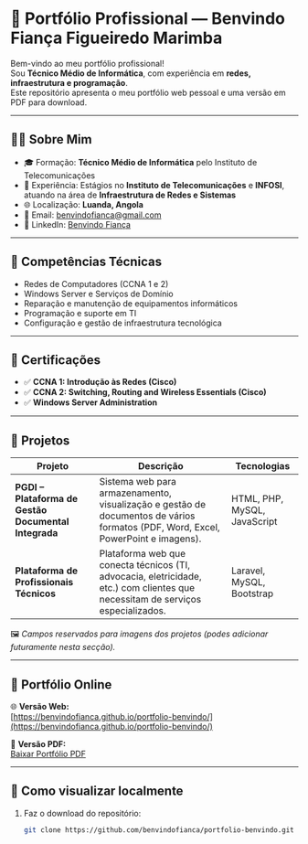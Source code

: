 # 💼 Portfólio Profissional — Benvindo Fiança Figueiredo Marimba

Bem-vindo ao meu portfólio profissional!  
Sou **Técnico Médio de Informática**, com experiência em **redes, infraestrutura e programação**.  
Este repositório apresenta o meu portfólio web pessoal e uma versão em PDF para download.

---

## 👨‍💻 Sobre Mim

- 🎓 Formação: **Técnico Médio de Informática** pelo Instituto de Telecomunicações  
- 🏢 Experiência: Estágios no **Instituto de Telecomunicações** e **INFOSI**, atuando na área de **Infraestrutura de Redes e Sistemas**  
- 🌐 Localização: **Luanda, Angola**
- 📧 Email: [benvindofianca@gmail.com](mailto:benvindofianca@gmail.com)  
- 🔗 LinkedIn: [Benvindo Fiança](https://www.linkedin.com/in/benvindo-fian%C3%A7a-126267327)

---

## 🧠 Competências Técnicas

- Redes de Computadores (CCNA 1 e 2)  
- Windows Server e Serviços de Domínio  
- Reparação e manutenção de equipamentos informáticos  
- Programação e suporte em TI  
- Configuração e gestão de infraestrutura tecnológica

---

## 🏅 Certificações

- ✅ **CCNA 1: Introdução às Redes (Cisco)**  
- ✅ **CCNA 2: Switching, Routing and Wireless Essentials (Cisco)**  
- ✅ **Windows Server Administration**

---

## 💼 Projetos

| Projeto | Descrição | Tecnologias |
|----------|------------|--------------|
| **PGDI – Plataforma de Gestão Documental Integrada** | Sistema web para armazenamento, visualização e gestão de documentos de vários formatos (PDF, Word, Excel, PowerPoint e imagens). | HTML, PHP, MySQL, JavaScript |
| **Plataforma de Profissionais Técnicos** | Plataforma web que conecta técnicos (TI, advocacia, eletricidade, etc.) com clientes que necessitam de serviços especializados. | Laravel, MySQL, Bootstrap |

🖼️ *Campos reservados para imagens dos projetos (podes adicionar futuramente nesta secção).*

---

## 📄 Portfólio Online

🌐 **Versão Web:**  
[https://benvindofianca.github.io/portfolio-benvindo/](https://benvindofianca.github.io/portfolio-benvindo/)

📘 **Versão PDF:**  
[Baixar Portfólio PDF](Portfolio_Benvindo_Fianca.pdf)

---

## 🧩 Como visualizar localmente

1. Faz o download do repositório:  
   ```bash
   git clone https://github.com/benvindofianca/portfolio-benvindo.git

